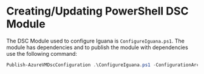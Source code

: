 # Creating/Updating PowerShell DSC Module

The DSC Module used to configure Iguana is `ConfigureIguana.ps1`. The module has dependencies and to publish the module with dependencies use the following command:

```PowerShell
Publish-AzureVMDscConfiguration .\ConfigureIguana.ps1 -ConfigurationArchivePath .\ConfigureIguana.ps1.zip
```